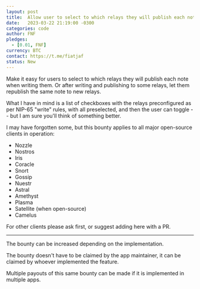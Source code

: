 ```yaml
---
layout: post
title:  Allow user to select to which relays they will publish each note
date:   2023-03-22 21:19:00 -0300
categories: code
author: FNF
pledges:
  - [0.01, FNF]
currency: BTC
contact: https://t.me/fiatjaf
status: New
---
```


Make it easy for users to select to which relays they will publish each note when writing them. Or after writing and publishing to some relays, let them republish the same note to new relays.

What I have in mind is a list of checkboxes with the relays preconfigured as per NIP-65 "write" rules, with all preselected, and then the user can toggle -- but I am sure you'll think of something better.

I may have forgotten some, but this bounty applies to all major open-source clients in operation:

 - Nozzle
 - Nostros
 - Iris
 - Coracle
 - Snort
 - Gossip
 - Nuestr
 - Astral
 - Amethyst
 - Plasma
 - Satellite (when open-source)
 - Camelus

For other clients please ask first, or suggest adding here with a PR.

---

The bounty can be increased depending on the implementation.

The bounty doesn't have to be claimed by the app maintainer, it can be claimed by whoever implemented the feature.

Multiple payouts of this same bounty can be made if it is implemented in multiple apps.
